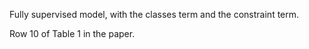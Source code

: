 Fully supervised model, with the classes term and the constraint term.

Row 10 of Table 1 in the paper. 
